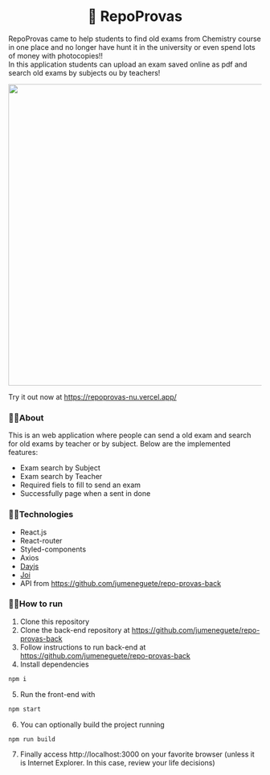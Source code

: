 <h1 align="center">📄 RepoProvas</h1>

RepoProvas came to help students to find old exams from Chemistry course in one place and no longer have hunt it in the university or even spend lots of money with photocopies!! <br/>
In this application students can upload an exam saved online as pdf and search old exams by subjects ou by teachers!

<p align="center"><img width="600px" src="/assets/repoprovas.gif" /></p>

Try it out now at https://repoprovas-nu.vercel.app/


### 🔹🔹About

This is an web application where people can send a old exam and search for old exams by teacher or by subject. Below are the implemented features:

- Exam search by Subject
- Exam search by Teacher
- Required fiels to fill to send an exam
- Successfully page when a sent in done

### 🔹🔹Technologies
- React.js
- React-router
- Styled-components
- Axios
- <a href="https://www.npmjs.com/package/dayjs" target="_blank">Dayjs</a>
- <a href="https://www.npmjs.com/package/joi" target="_blank">Joi</a>
- API from https://github.com/jumeneguete/repo-provas-back

### 🔹🔹How to run

1. Clone this repository
2. Clone the back-end repository at https://github.com/jumeneguete/repo-provas-back
3. Follow instructions to run back-end at https://github.com/jumeneguete/repo-provas-back
4. Install dependencies
```bash
npm i
```
5. Run the front-end with
```bash
npm start
```
6. You can optionally build the project running
```bash
npm run build
```
7. Finally access http://localhost:3000 on your favorite browser (unless it is Internet Explorer. In this case, review your life decisions)
